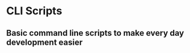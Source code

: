 CLI Scripts
===========

Basic command line scripts to make every day development easier
---------------------------------------------------------------